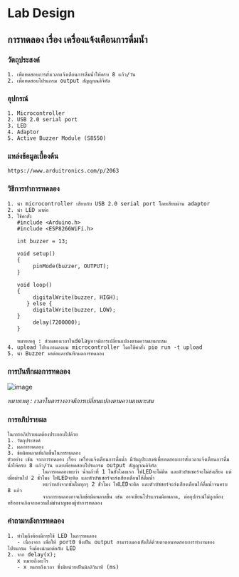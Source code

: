 # Lab Design
## การทดลอง เรื่อง เครื่องแจ้งเตือนการดื่มน้ำ

### วัตถุประสงค์
    1. เพื่อทดสอบการตั้งเวลาแจ้งเตือนการดื่มน้ำให้ครบ 8 แก้ว/วัน
    2. เพื่อทดสอบโปรแกรม output สัญญาณดิจิทัล
    
### อุปกรณ์
    1. Microcontroller
    2. USB 2.0 serial port
    3. LED
    4. Adaptor
    5. Active Buzzer Module (S8550)
    
### แหล่งข้อมูลเบื้องต้น
    https://www.arduitronics.com/p/2063
    
### วิธีการทำการทดลอง
    1. นำ microcontroller เสียบกับ USB 2.0 serial port โดยเสียบผ่าน adaptor
    2. นำ LED มาต่อ
    3. ใช้คำสั่ง
       #include <Arduino.h>
       #include <ESP8266WiFi.h>
       
       int buzzer = 13;
       
       void setup() 
       {
            pinMode(buzzer, OUTPUT);
       }
       
       void loop() 
       {
            digitalWrite(buzzer, HIGH);
          } else {
            digitalWrite(buzzer, LOW);
       }
	        delay(7200000);
       }
       
       หมายเหตุ : ส่วนของเวลาในdelayอาจมีการเปลี่ยนแปลงตามความเหมาะสม
    4. upload โปรแกรมลงบน microcontroller โดยใช้คำสั่ง pio run -t upload
    5. นำ Buzzer มาต่อและบันทึกผลการทดลอง

### การบันทึกผลการทดลอง
![image](https://user-images.githubusercontent.com/98943909/153770375-ee15f6f2-b36e-4f25-80df-0837ca7f8d72.png)
            
   *หมายเหตุ : เวลาในตารางอาจมีการเปลี่ยนแปลงตามความเหมาะสม*

### การอภิปรายผล
    ในการอภิปรายผลต้องประกอบไปด้วย
    1. วัตถุประสงค์
    2. ผลการทดลอง
    3. ข้อผิดพลาดที่เกิดขึ้นในการทดลอง
    ตัวอย่าง เช่น จากการทดลอง เรื่อง เครื่องแจ้งเตือนการดื่มน้ำ มีวัตถุประสงค์เพื่อทดสอบการตั้งเวลาแจ้งเตือนการดื่มน้ำให้ครบ 8 แก้ว/วัน และเพื่อทดสอบโปรแกรม output สัญญาณดิจิทัล
               ในการทดลองพบว่า น้ำแก้วที่ 1 ในชั่วโมงแรก ไฟLEDจะไม่ติด และตัวบัซเซอร์จะไม่ส่งเสียง แต่เมื่อผ่านไป 2 ชั่วโมง ไฟLEDจะติด และตัวบัซเซอร์จะส่งเสียงเตือนให้ดื่มน้ำ
               พบว่าหลังจากนั้นในทุกๆ 2 ชั่วโมง ไฟLEDจะติด และตัวบัซซอร์จะส่งเสียงเตือนให้ดื่มน้ำจนครบ 8 แก้ว
               จากการทดลองอาจเกิดข้อผิดพลาดขึ้น เช่น อาจเขียนโปรแกรมผิดพลาด, ต่ออุปกรณ์ไม่ถูกต้อง หรืออาจเกิดจากความไม่ชำนาญของผู้ทำการทดลอง
### คำถามหลังการทดลอง
    1. ทำไมถึงต้องมีการใช้ LED ในการทดลอง
       - เนื่องจาก เพื่อให้ port0 ซึ่งเป็น output สามารถมองเห็นได้ด้วยตาตอนทดสอบการทำงานของโปรแกรม จึงต้องนำมาต่อกับ LED
    2. จาก delay(x);
       x หมายถึงอะไร
       - x หมายถึงเวลา ซึ่งมีหน่วยเป็นมิลลิวินาที (ms)

 
     
